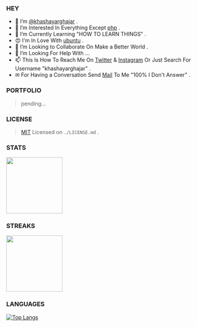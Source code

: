 ### HEY 

- 👋 I’m [@khashayarghajar](https://github.com/khashayarghajar) .
- 👀 I’m Interested In Everything Except [php](https://www.php.net) .
- 🌱 I’m Currently Learning "HOW TO LEARN THINGS" .
- 😍 I'm In Love With [ubuntu](https://ubuntu.com/) .
- 💞️ I’m Looking to Collaborate On Make a Better World .
- 🤝 I’m Looking For Help With ...
- 📫 This Is How To Reach Me On [Twitter](https://twitter.com/khashayarghajar) & [Instagram](https://www.instagram.com/khashayarghajar) Or Just Search For Username "khashayarghajar" .
- ✉ For Having a Conversation Send [Mail](mailto:khashayarghajar7@gmail.com) To Me "100% I Don't Answer" .

### PORTFOLIO

> pending...

### LICENSE

> [MIT](https://choosealicense.com/licenses/mit/) Licensed on `./LICENSE.md` .

 
### STATS 

<img height="150em" src="https://github-readme-stats.vercel.app/api?username=khashayarghajar&show_icons=true&hide_border=true&&count_private=true&include_all_commits=true"/>

### STREAKS

<img height="150em" src="https://github-readme-streak-stats.herokuapp.com/?user=khashayarghajar&hide_border=true" />

### LANGUAGES

[![Top Langs](https://github-readme-stats.vercel.app/api/top-langs/?username=khashayarghajar&layout=compact)](https://github.com/anuraghazra/github-readme-stats)
<!---  > text
- this `./README.md` has all the definitions and descriptions .
--->


<!--- 
Just Search For Username "khashayarghajar" . 
--->

<!---
khashayarghajar/khashayarghajar is a ✨ special ✨ repository because its `README.md` (this file) appears on your GitHub profile.
You can click the Preview link to take a look at your changes.
--->
